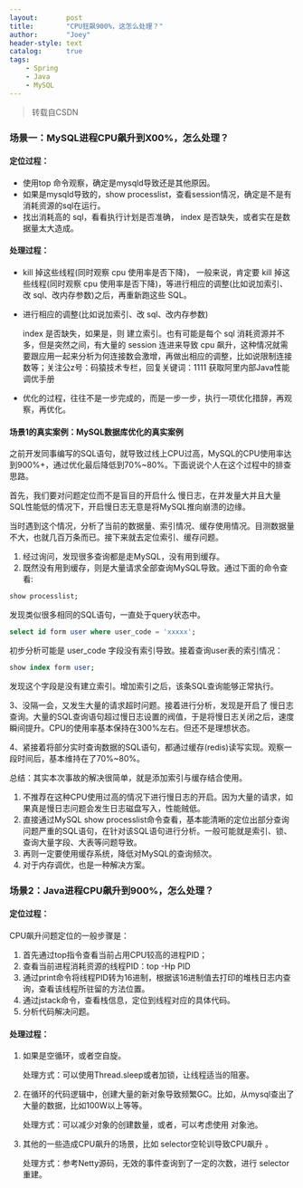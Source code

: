 ```yaml
---
layout:       post
title:        "CPU狂飙900%，这怎么处理？"
author:       "Joey"
header-style: text
catalog:      true
tags:
    - Spring
    - Java
    - MySQL
---
```


> 转载自CSDN

### **场景一：MySQL进程CPU飙升到X00%，怎么处理？**

#### **定位过程：**

- 使用top 命令观察，确定是mysqld导致还是其他原因。
- 如果是mysqld导致的，show processlist，查看session情况，确定是不是有消耗资源的sql在运行。
- 找出消耗高的 sql，看看执行计划是否准确， index 是否缺失，或者实在是数据量太大造成。

#### **处理过程：**

- kill 掉这些线程(同时观察 cpu 使用率是否下降)， 一般来说，肯定要 kill 掉这些线程(同时观察 cpu 使用率是否下降)，等进行相应的调整(比如说加索引、改 sql、改内存参数)之后，再重新跑这些 SQL。

- 进行相应的调整(比如说加索引、改 sql、改内存参数)

  index 是否缺失，如果是，则  建立索引。也有可能是每个 sql 消耗资源并不多，但是突然之间，有大量的 session 连进来导致 cpu 飙升，这种情况就需要跟应用一起来分析为何连接数会激增，再做出相应的调整，比如说限制连接数等；关注公z号：码猿技术专栏，回复关键词：1111 获取阿里内部Java性能调优手册

- 优化的过程，往往不是一步完成的，而是一步一步，执行一项优化措辞，再观察，再优化。

#### 场景1的真实案例：MySQL数据库优化的真实案例

之前开发同事编写的SQL语句，就导致过线上CPU过高，MySQL的CPU使用率达到900%+，通过优化最后降低到70%~80%。下面说说个人在这个过程中的排查思路。

首先，我们要对问题定位而不是盲目的开启什么 慢日志，在并发量大并且大量SQL性能低的情况下，开启慢日志无意是将MySQL推向崩溃的边缘。

当时遇到这个情况，分析了当前的数据量、索引情况、缓存使用情况。目测数据量不大，也就几百万条而已。接下来就去定位索引、缓存问题。

1. 经过询问，发现很多查询都是走MySQL，没有用到缓存。
2. 既然没有用到缓存，则是大量请求全部查询MySQL导致。通过下面的命令查看:

```sql
show processlist;
```

发现类似很多相同的SQL语句，一直处于query状态中。

```sql
select id form user where user_code = 'xxxxx';
```

初步分析可能是 user_code 字段没有索引导致。接着查询user表的索引情况：

```sql
show index form user;
```

发现这个字段是没有建立索引。增加索引之后，该条SQL查询能够正常执行。

3、没隔一会，又发生大量的请求超时问题。接着进行分析，发现是开启了 慢日志查询。大量的SQL查询语句超过慢日志设置的阀值，于是将慢日志关闭之后，速度瞬间提升。CPU的使用率基本保持在300%左右。但还不是理想状态。

4、紧接着将部分实时查询数据的SQL语句，都通过缓存(redis)读写实现。观察一段时间后，基本维持在了70%~80%。

总结：其实本次事故的解决很简单，就是添加索引与缓存结合使用。

1. 不推荐在这种CPU使用过高的情况下进行慢日志的开启。因为大量的请求，如果真是慢日志问题会发生日志磁盘写入，性能贼低。
2. 直接通过MySQL show processlist命令查看，基本能清晰的定位出部分查询问题严重的SQL语句，在针对该SQL语句进行分析。一般可能就是索引、锁、查询大量字段、大表等问题导致。
3. 再则一定要使用缓存系统，降低对MySQL的查询频次。
4. 对于内存调优，也是一种解决方案。

### 场景2：Java进程CPU飙升到900%，怎么处理？

#### **定位过程：**

CPU飙升问题定位的一般步骤是：

1. 首先通过top指令查看当前占用CPU较高的进程PID；
2. 查看当前进程消耗资源的线程PID：top -Hp PID
3. 通过print命令将线程PID转为16进制，根据该16进制值去打印的堆栈日志内查询，查看该线程所驻留的方法位置。
4. 通过jstack命令，查看栈信息，定位到线程对应的具体代码。
5. 分析代码解决问题。

#### **处理过程：**

1. 如果是空循环，或者空自旋。

   处理方式：可以使用Thread.sleep或者加锁，让线程适当的阻塞。

2. 在循环的代码逻辑中，创建大量的新对象导致频繁GC。比如，从mysql查出了大量的数据，比如100W以上等等。

   处理方式：可以减少对象的创建数量，或者，可以考虑使用 对象池。

3. 其他的一些造成CPU飙升的场景，比如  selector空轮训导致CPU飙升 。

   处理方式：参考Netty源码，无效的事件查询到了一定的次数，进行 selector 重建。
